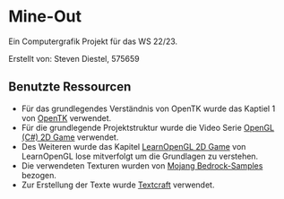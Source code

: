 ﻿# Mine-Out
Ein Computergrafik Projekt für das WS 22/23.

Erstellt von: Steven Diestel, 575659

## Benutzte Ressourcen
- Für das grundlegendes Verständnis von OpenTK wurde das Kaptiel 1 von [OpenTK](https://opentk.net/learn/chapter1/0-opengl.html) verwendet.
- Für die grundlegende Projektstruktur wurde die Video Serie [OpenGL (C#) 2D Game](https://www.youtube.com/playlist?list=PLpzj0QQ-XL5Cj8QaORqrtvvl4NJzuQR81) verwendet.
- Des Weiteren wurde das Kapitel [LearnOpenGL 2D Game](https://learnopengl.com/In-Practice/2D-Game/Setting-up) von LearnOpenGL lose mitverfolgt um die Grundlagen zu verstehen.
- Die verwendeten Texturen wurden von [Mojang Bedrock-Samples](https://github.com/Mojang/bedrock-samples/tree/main/resource_pack) bezogen.
- Zur Erstellung der Texte wurde [Textcraft](https://textcraft.net/) verwendet.